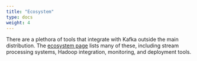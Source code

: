 ```yaml
---
title: "Ecosystem"
type: docs
weight: 4
---
```


There are a plethora of tools that integrate with Kafka outside the main distribution. The [ ecosystem page](https://cwiki.apache.org/confluence/display/KAFKA/Ecosystem) lists many of these, including stream processing systems, Hadoop integration, monitoring, and deployment tools. 
